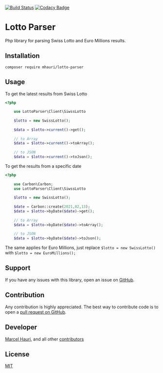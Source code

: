 [![Build Status](https://travis-ci.com/mhauri/lotto-parser.svg?branch=main)](https://travis-ci.com/mhauri/lotto-parser)
[![Codacy Badge](https://app.codacy.com/project/badge/Grade/5219b287ca0f4393b392688a8daa1919)](https://www.codacy.com/gh/mhauri/lotto-parser/dashboard?utm_source=github.com&amp;utm_medium=referral&amp;utm_content=mhauri/lotto-parser&amp;utm_campaign=Badge_Grade)


# Lotto Parser

Php library for parsing Swiss Lotto and Euro Millions results.

## Installation
```
composer require mhauri/lotto-parser
```
## Usage

To get the latest results  from Swiss Lotto
```php
<?php
    
    use LottoParser\Client\SiwssLotto
    
    $lotto = new SwissLotto();  
    
    $data = $lotto->current()->get();
    
    // to Array
    $data = $lotto->current()->toArray();
    
    // to JSON
    $data = $lotto->current()->toJson();
```

To get the results from a specific date

```php
<?php
    
    use Carbon\Carbon;
    use LottoParser\Client\SiwssLotto
    
    $lotto = new SwissLotto();  
    
    $date = Carbon::create(2021,02,13); 
    $data = $lotto->byDate($date)->get();
    
    // to Array
    $data = $lotto->byDate($date)->toArray();
    
    // to JSON
    $data = $lotto->byDate($date)->toJson();
```

The same applies for Euro Millions, just replace `$lotto = new SwissLotto()` with
`$lotto = new EuroMillions();`

Support
-------
If you have any issues with this library, open an issue on [GitHub](https://github.com/mhauri/lotto-parser/issues).

Contribution
------------
Any contribution is highly appreciated. The best way to contribute code is to open a [pull request on GitHub](https://help.github.com/articles/using-pull-requests).

Developer
---------
[Marcel Hauri](https://github.com/mhauri), and all other [contributors](https://github.com/mhauri/lotto-parser/contributors)

License
-------
[MIT](https://opensource.org/licenses/MIT)

    
    
